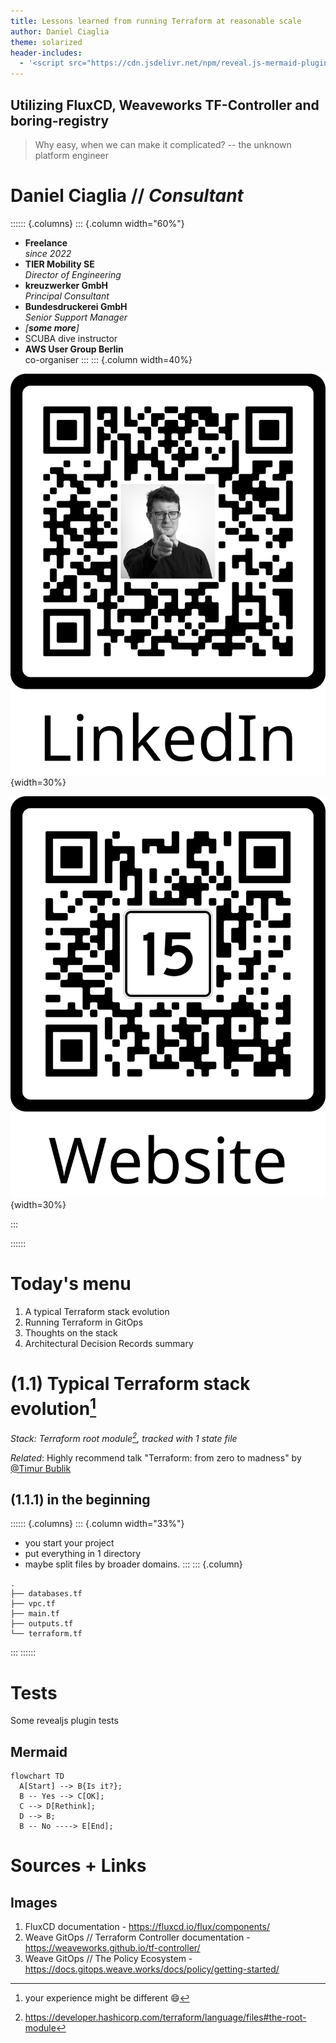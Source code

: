 ```yaml
---
title: Lessons learned from running Terraform at reasonable scale
author: Daniel Ciaglia
theme: solarized
header-includes:
  - '<script src="https://cdn.jsdelivr.net/npm/reveal.js-mermaid-plugin@11/plugin/mermaid/mermaid.js"></script>'
---
```


## Utilizing FluxCD, Weaveworks TF-Controller and boring-registry

> Why easy, when we can make it complicated?
> -- the unknown platform engineer

# Daniel Ciaglia // _Consultant_

:::::: {.columns}
::: {.column width="60%"}

- **Freelance** \
  _since 2022_
- **TIER Mobility SE** \
  _Director of Engineering_ 
- **kreuzwerker GmbH** \
  _Principal Consultant_
- **Bundesdruckerei GmbH** \
  _Senior Support Manager_
- _[**some more**]_
- SCUBA dive instructor
- **AWS User Group Berlin** \
  co-organiser
:::
::: {.column width=40%}

![](assets/qr-linkedin.png){width=30%}

![](assets/qr-sigterm.png){width=30%}

:::

::::::

# Today's menu

1. A typical Terraform stack evolution
2. Running Terraform in GitOps
3. Thoughts on the stack
4. Architectural Decision Records summary

# (1.1) Typical Terraform stack evolution[^1]

_Stack: Terraform root module[^2], tracked with 1 state file_

_Related_: Highly recommend talk "Terraform: from zero to madness" by [@Timur Bublik](https://sessionize.com/timur-bublik/)

## (1.1.1) in the beginning

:::::: {.columns}
::: {.column width="33%"}

- you start your project
- put everything in 1 directory
- maybe split files by broader domains.
:::
::: {.column}

```text
.
├── databases.tf
├── vpc.tf
├── main.tf
├── outputs.tf
└── terraform.tf
```
:::
::::::

# Tests
Some revealjs plugin tests

## Mermaid

```mermaid
flowchart TD
  A[Start] --> B{Is it?};
  B -- Yes --> C[OK];
  C --> D[Rethink];
  D --> B;
  B -- No ----> E[End];
```

# Sources + Links

## Images
1. FluxCD documentation - https://fluxcd.io/flux/components/
2. Weave GitOps // Terraform Controller documentation - https://weaveworks.github.io/tf-controller/
3. Weave GitOps // The Policy Ecosystem - https://docs.gitops.weave.works/docs/policy/getting-started/

[^1]: your experience might be different :smile:

[^2]: https://developer.hashicorp.com/terraform/language/files#the-root-module

[^3]: https://en.wikipedia.org/wiki/Don%27t_repeat_yourself

[^4]: HashiTalks DACH 2020 - [Opinionated terraform modules and a registry](https://www.sigterm.de/2020/12/03/hashitalks-dach/)

[^5]: [How TIER switched paradigms - from team- to service-centric](https://tier.engineering/How-TIER-switched-paradigms-from-team-to-service-centric-Part-1)

[^6]: [Sensitive Data in State](https://developer.hashicorp.com/terraform/language/state/sensitive-data)

[^7]: [TF-CIX as an approach to share information between terraform stacks](https://www.sigterm.de/2021/09/02/tier-infra-part-3/)

[^8]: https://fluxcd.io/flux/components/

[^9]: https://github.com/weaveworks/tf-controller

[^10]: https://fluxcd.io/flux/components/kustomize/kustomizations/#post-build-variable-substitution/

[^11]: https://github.com/weaveworks/weave-gitops and https://docs.gitops.weave.works/

[^12]: https://fluxcd.io/flux/cmd/flux\_push\_artifact/

[^13]: https://www.opentofu.org/

[^14]: https://github.com/weaveworks/tf-controller/releases/tag/v0.16.0-rc.3

[^15]: Introducing the BACK Stack! - https://www.youtube.com/watch?v=SMlR12uwMLs

[^16]: [https://external-secrets.io/](https://external-secrets.io/latest/), [stakater/Reloader](https://github.com/stakater/Reloader)

[^17]: [Weave Policy Engine](https://docs.gitops.weave.works/docs/policy/intro/), [Integrate TF Controller with Flux Receivers and Alerts](https://weaveworks.github.io/tf-controller/use-tf-controller/flux-receiver-and-alert/), [Open Policy Agent](https://www.openpolicyagent.org/)

[^18]: _**Please note**: As the tf-runner ServiceAccount is usually very powerful, do not run it in an accessible namespace!_